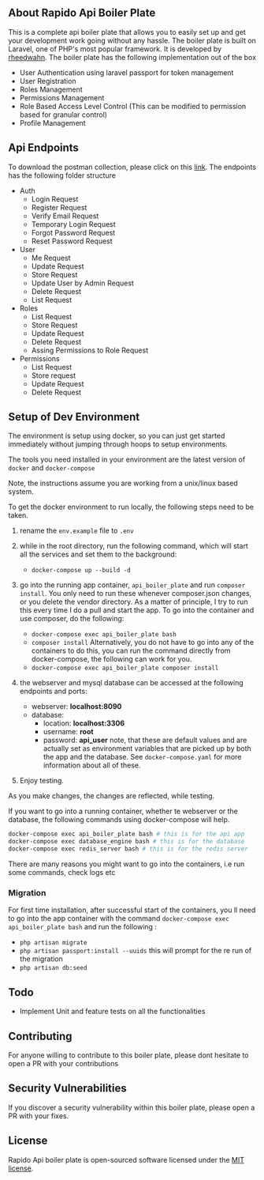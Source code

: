 ## About Rapido Api Boiler Plate

This is a complete api boiler plate that allows you to easily set up and get your development work going without any hassle. The boiler plate is built on Laravel, one of PHP's most popular framework. It is developed by [rheedwahn](https://rheedwahn.github.io/). The boiler plate has the following implementation out of the box

- User Authentication using laravel passport for token management
- User Registration
- Roles Management
- Permissions Management
- Role Based Access Level Control (This can be modified to permission based for granular control)
- Profile Management

## Api Endpoints

To download the postman collection, please click on this [link](https://www.getpostman.com/collections/eb18b48ebbd906a5a900). The endpoints has the following folder structure

- Auth
  - Login Request
  - Register Request
  - Verify Email Request
  - Temporary Login Request
  - Forgot Password Request
  - Reset Password Request
- User
  - Me Request
  - Update Request
  - Store Request
  - Update User by Admin Request
  - Delete Request
  - List Request
- Roles
  - List Request
  - Store Request
  - Update Request
  - Delete Request
  - Assing Permissions to Role Request
- Permissions
  - List Request
  - Store request
  - Update Request
  - Delete Request

## Setup of Dev Environment

The environment is setup using docker, so you can just get started immediately without jumping through hoops to setup environments.

The tools you need installed in your environment are the latest version of `docker` and `docker-compose`

Note, the instructions assume you are working from a unix/linux based system.

To get the docker environment to run locally, the following steps need to be taken.

1. rename the `env.example` file to `.env`

2. while in the root directory, run the following command, which will start all the services and set them to the background:
    * `docker-compose up --build -d`
3. go into the running app container, `api_boiler_plate` and run `composer install`. You only need to run these whenever composer.json changes, or you delete the vendor directory. As a matter of principle, I try to run this every time I do a pull and start the app. To go into the container and use composer, do the following:
    * `docker-compose exec api_boiler_plate bash`
    * `composer install`
Alternatively, you do not have to go into any of the containers to do this, you can run the command directly from docker-compose, the following can work for you.
    * `docker-compose exec api_boiler_plate composer install`

4. the webserver and mysql database can be accessed at the following endpoints and ports:
    * webserver: __localhost:8090__
    * database:
        * location: __localhost:3306__
        * username: __root__
        * password: __api_user__
    note, that these are default values and are actually set as environment variables that are picked up by both the app and the database. See `docker-compose.yaml` for more information about all of these.
5. Enjoy testing.

As you make changes, the changes are reflected, while testing.

If you want to go into a running container, whether te webserver or the database, the following commands using docker-compose will help.

```bash
docker-compose exec api_boiler_plate bash # this is for the api app
docker-compose exec database_engine bash # this is for the database
docker-compose exec redis_server bash # this is for the redis server
```

There are many reasons you might want to go into the containers, i.e run some commands, check logs etc

### Migration

For first time installation, after successful start of the containers, you ll need to go into the app container with the command `docker-compose exec api_boiler_plate bash` and run the following :
* `php artisan migrate`
* `php artisan passport:install --uuids`  this will prompt for the re run of the migration
* `php artisan db:seed`


## Todo
- Implement Unit and feature tests on all the functionalities

## Contributing

For anyone willing to contribute to this boiler plate, please dont hesitate to open a PR with your contributions

## Security Vulnerabilities

If you discover a security vulnerability within this boiler plate, please open a PR with your fixes.

## License

Rapido Api boiler plate is open-sourced software licensed under the [MIT license](https://opensource.org/licenses/MIT).
